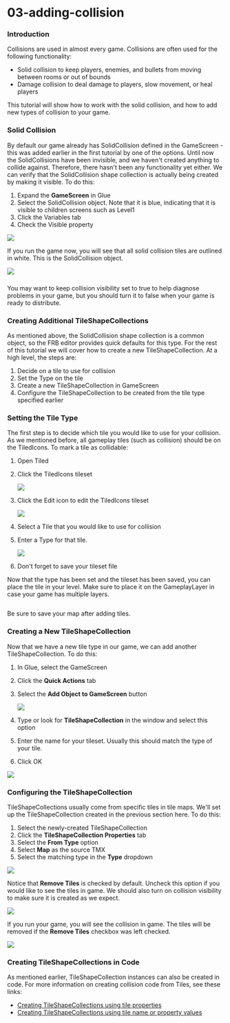 # 03-adding-collision

### Introduction

Collisions are used in almost every game. Collisions are often used for the following functionality:

* Solid collision to keep players, enemies, and bullets from moving between rooms or out of bounds
* Damage collision to deal damage to players, slow movement, or heal players

This tutorial will show how to work with the solid collision, and how to add new types of collision to your game.

### Solid Collision

By default our game already has SolidCollision defined in the GameScreen - this was added earlier in the first tutorial by one of the options. Until now the SolidCollisions have been invisible, and we haven't created anything to collide against. Therefore, there hasn't been any functionality yet either. We can verify that the SolidCollision shape collection is actually being created by making it visible. To do this:

1. Expand the **GameScreen** in Glue
2. Select the SolidCollision object. Note that it is blue, indicating that it is visible to children screens such as Level1
3. Click the Variables tab
4. Check the Visible property

![](../../../../media/2021-02-img_6031536268380.png)

If you run the game now, you will see that all solid collision tiles are outlined in white. This is the SolidCollision object.

![](../../../../media/2021-02-img_60315396e0918.png)

&#x20;

###

You may want to keep collision visibility set to true to help diagnose problems in your game, but you should turn it to false when your game is ready to distribute.

####

### Creating Additional TileShapeCollections

As mentioned above, the SolidCollision shape collection is a common object, so the FRB editor provides quick defaults for this type. For the rest of this tutorial we will cover how to create a new TileShapeCollection. At a high level, the steps are:

1. Decide on a tile to use for collision
2. Set the Type on the tile
3. Create a new TileShapeCollection in GameScreen
4. Configure the TileShapeCollection to be created from the tile type specified earlier

### Setting the Tile Type

The first step is to decide which tile you would like to use for your collision. As we mentioned before, all gameplay tiles (such as collision) should be on the TiledIcons. To mark a tile as collidable:

1. Open Tiled
2.  Click the TiledIcons tileset

    ![](../../../../media/2021-02-img_60315823db414.png)
3.  Click the Edit icon to edit the TiledIcons tileset

    ![](../../../../media/2021-02-img_60315871cbd77.png)
4. Select a Tile that you would like to use for collision
5.  Enter a Type for that tile.

    ![](../../../../media/2021-02-img_603159b33ab60.png)
6. Don't forget to save your tileset file

Now that the type has been set and the tileset has been saved, you can place the tile in your level. Make sure to place it on the GameplayLayer in case your game has multiple layers. 

<figure><img src="../../../../media/2016-08-2021_February_20_112950.gif" alt=""><figcaption></figcaption></figure>

 Be sure to save your map after adding tiles.

### Creating a New TileShapeCollection

Now that we have a new tile type in our game, we can add another TileShapeCollection. To do this:

1. In Glue, select the GameScreen
2. Click the **Quick Actions** tab
3.  Select the **Add Object to GameScreen** button

    ![](../../../../media/2021-02-img_60315b62ae54c.png)
4. Type or look for **TileShapeCollection** in the window and select this option
5. Enter the name for your tileset. Usually this should match the type of your tile.
6. Click OK

![](../../../../media/2021-02-img_60315d0613576.png)

### Configuring the TileShapeCollection

TileShapeCollections usually come from specific tiles in tile maps. We'll set up the TileShapeCollection created in the previous section here. To do this:

1. Select the newly-created TileShapeCollection
2. Click the **TileShapeCollection Properties** tab
3. Select the **From Type** option
4. Select **Map** as the source TMX
5. Select the matching type in the **Type** dropdown

![](../../../../media/2021-02-img_60315ebd96e51.png)

Notice that **Remove Tiles** is checked by default. Uncheck this option if you would like to see the tiles in game. We should also turn on collision visibility to make sure it is created as we expect.

![](../../../../media/2021-02-img_60315de799ae0.png)

If you run your game, you will see the collision in game. The tiles will be removed if the **Remove Tiles** checkbox was left checked.

![](../../../../media/2021-02-img_60315f7fc6166.png)

### Creating TileShapeCollections in Code

As mentioned earlier, TileShapeCollection instances can also be created in code. For more information on creating collision code from Tiles, see these links:

* [Creating TileShapeCollections using tile properties](../glue-gluevault-component-pages-tile-graphics-plugin-tileshapecollection/addcollisionfromtileswithproperty.md)
* [Creating TileShapeCollections using tile name or property values](../glue-gluevault-component-pages-tile-graphics-plugin-tileshapecollection/addcollisionfrom.md)

